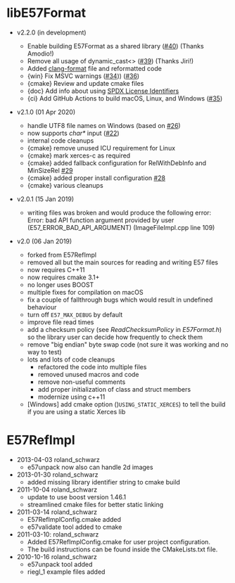 # libE57Format

- v2.2.0 (in development)
  - Enable building E57Format as a shared library ([#40](https://github.com/asmaloney/libE57Format/pull/40)) (Thanks	Amodio!)
  - Remove all usage of dynamic_cast<> ([#39](https://github.com/asmaloney/libE57Format/pull/39))	(Thanks	Jiri!)
  - Added [clang-format](https://clang.llvm.org/docs/ClangFormat.html) file and reformatted code
  - {win} Fix MSVC warnings  ([#34](https://github.com/asmaloney/libE57Format/pull/34))) ([#36](https://github.com/asmaloney/libE57Format/pull/36))
  - {cmake} Review and update cmake files
  - {doc} Add info about using [SPDX License Identifiers](https://spdx.org/ids)
  - {ci} Add GitHub Actions to build macOS, Linux, and Windows ([#35](https://github.com/asmaloney/libE57Format/pull/35))

- v2.1.0 (01 Apr 2020)
  - handle UTF8 file names on Windows (based on [#26](https://github.com/asmaloney/libE57Format/issues/26))
  - now supports _char*_ input ([#22](https://github.com/asmaloney/libE57Format/pull/22))
  - internal code cleanups
  - {cmake} remove unused ICU requirement for Linux
  - {cmake} mark xerces-c as required
  - {cmake} added fallback configuration for RelWithDebInfo and MinSizeRel [#29](https://github.com/asmaloney/libE57Format/pull/29)
  - {cmake} added proper install configuration [#28](https://github.com/asmaloney/libE57Format/pull/28)
  - {cmake} various cleanups

- v2.0.1 (15 Jan 2019)
  - writing files was broken and would produce the following error:
    Error: bad API function argument provided by user (E57_ERROR_BAD_API_ARGUMENT) (ImageFileImpl.cpp line 109)

- v2.0 (06 Jan 2019)
  - forked from E57RefImpl
  - removed all but the main sources for reading and writing E57 files
  - now requires C++11
  - now requires cmake 3.1+
  - no longer uses BOOST
  - multiple fixes for compilation on macOS
  - fix a couple of fallthrough bugs which would result in undefined behaviour
  - turn off `E57_MAX_DEBUG` by default
  - improve file read times
  - add a checksum policy (see _ReadChecksumPolicy_ in *E57Format.h*) so the library user can decide how frequently to check them
  - remove "big endian" byte swap code (not sure it was working and no way to test)
  - lots and lots of code cleanups
    - refactored the code into multiple files
    - removed unused macros and code
    - remove non-useful comments
    - add proper initialization of class and struct members
    - modernize using c++11
  - [Windows] add cmake option ()`USING_STATIC_XERCES`) to tell the build if you are using a static Xerces lib

# E57RefImpl

- 2013-04-03 roland_schwarz
  - e57unpack now also can handle 2d images
- 2013-01-30 roland_schwarz
  - added missing library identifier string to cmake build
- 2011-10-04 roland_schwarz
  - update to use boost version 1.46.1
  - streamlined cmake files for better static linking
- 2011-03-14 roland_schwarz
  - E57RefImplConfig.cmake added
  - e57validate tool added to cmake
- 2011-03-10: roland_schwarz
  - Added E57RefImplConfig.cmake for user project configuration.
  - The build instructions can be found inside the CMakeLists.txt file.
- 2010-10-16 roland_schwarz
  - e57unpack tool added
  - riegl_1 example files added
